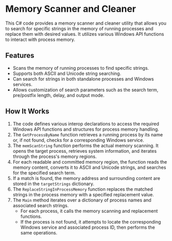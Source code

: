 # Memory Scanner and Cleaner

This C# code provides a memory scanner and cleaner utility that allows you to search for specific strings in the memory of running processes and replace them with desired values. It utilizes various Windows API functions to interact with process memory.

## Features

- Scans the memory of running processes to find specific strings.
- Supports both ASCII and Unicode string searching.
- Can search for strings in both standalone processes and Windows services.
- Allows customization of search parameters such as the search term, pre/postfix length, delay, and output mode.

## How It Works

1. The code defines various interop declarations to access the required Windows API functions and structures for process memory handling.
2. The `GetProcessByName` function retrieves a running process by its name or, if not found, checks for a corresponding Windows service.
3. The `memScanString` function performs the actual memory scanning. It opens the target process, retrieves system information, and iterates through the process's memory regions.
4. For each readable and committed memory region, the function reads the memory content, converts it to ASCII and Unicode strings, and searches for the specified search term.
5. If a match is found, the memory address and surrounding content are stored in the `targetStrings` dictionary.
6. The `ReplaceStringInProcessMemory` function replaces the matched strings in the process memory with a specified replacement value.
7. The `Main` method iterates over a dictionary of process names and associated search strings.
   - For each process, it calls the memory scanning and replacement functions.
   - If the process is not found, it attempts to locate the corresponding Windows service and associated process ID, then performs the same operations.

